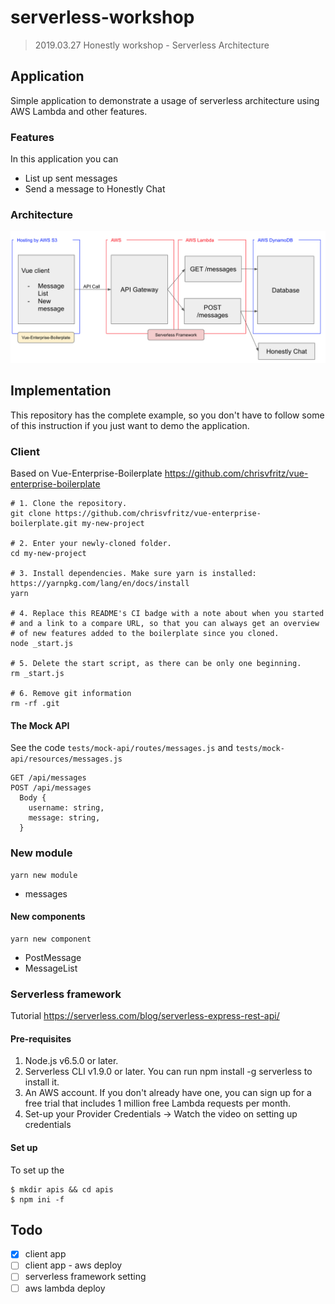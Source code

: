 # serverless-workshop

> 2019.03.27 Honestly workshop - Serverless Architecture

## Application

Simple application to demonstrate a usage of serverless architecture using AWS Lambda and other features.

### Features

In this application you can

- List up sent messages
- Send a message to Honestly Chat

### Architecture

![architecture](images/architecture.png 'architecture')

## Implementation

This repository has the complete example, so you don't have to follow some of this instruction if you just want to demo the application.

### Client

Based on Vue-Enterprise-Boilerplate https://github.com/chrisvfritz/vue-enterprise-boilerplate

```
# 1. Clone the repository.
git clone https://github.com/chrisvfritz/vue-enterprise-boilerplate.git my-new-project

# 2. Enter your newly-cloned folder.
cd my-new-project

# 3. Install dependencies. Make sure yarn is installed: https://yarnpkg.com/lang/en/docs/install
yarn

# 4. Replace this README's CI badge with a note about when you started
# and a link to a compare URL, so that you can always get an overview
# of new features added to the boilerplate since you cloned.
node _start.js

# 5. Delete the start script, as there can be only one beginning.
rm _start.js

# 6. Remove git information
rm -rf .git

```

#### The Mock API

See the code `tests/mock-api/routes/messages.js` and `tests/mock-api/resources/messages.js`

```
GET /api/messages
POST /api/messages
  Body {
    username: string,
    message: string,
  }
```

### New module

```
yarn new module
```

- messages

#### New components

```
yarn new component
```

- PostMessage
- MessageList

### Serverless framework

Tutorial https://serverless.com/blog/serverless-express-rest-api/

#### Pre-requisites

1. Node.js v6.5.0 or later.
1. Serverless CLI v1.9.0 or later. You can run npm install -g serverless to install it.
1. An AWS account. If you don't already have one, you can sign up for a free trial that includes 1 million free Lambda requests per month.
1. Set-up your Provider Credentials -> Watch the video on setting up credentials

#### Set up

To set up the

```
$ mkdir apis && cd apis
$ npm ini -f
```

## Todo

- [x] client app
- [ ] client app - aws deploy
- [ ] serverless framework setting
- [ ] aws lambda deploy
